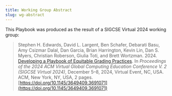 ```yaml
---
title: Working Group Abstract
slug: wg-abstract
---
```


This Playbook was produced as the result of a SIGCSE Virtual 2024 working
group:

> Stephen H. Edwards, David L. Largent, Ben Schafer, Debarati Basu, Amy
> Csizmar Dalal, Dan Garcia, Brian Harrington, Kevin Lin, Dan S. Myers,
> Christian Roberson, Giulia Toti, and Brett Wortzman. 2024.
> [Developing a Playbook of Equitable Grading Practices](/playbook/2024_SIGCSE_Virtual_EGP_Extended_Abstract.pdf).
> In *Proceedings of the 2024 ACM
> Virtual Global Computing Education Conference V. 2 (SIGCSE Virtual 2024)*,
> December 5–8, 2024, Virtual Event, NC, USA. ACM, New York, NY, USA,
> 2 pages. [https://doi.org/10.1145/3649409.3691071](https://doi.org/10.1145/3649409.3691071)
